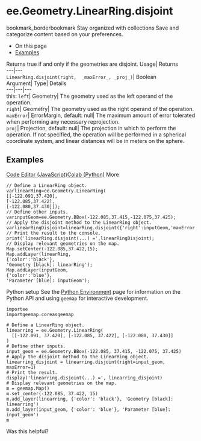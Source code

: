  
#  ee.Geometry.LinearRing.disjoint
bookmark_borderbookmark Stay organized with collections  Save and categorize content based on your preferences.
  * On this page
  * [Examples](https://developers.google.com/earth-engine/apidocs/ee-geometry-linearring-disjoint#examples)


Returns true if and only if the geometries are disjoint. 
Usage| Returns  
---|---  
`LinearRing.disjoint(right,  _maxError_, _proj_)`| Boolean  
Argument| Type| Details  
---|---|---  
this: `left`| Geometry| The geometry used as the left operand of the operation.  
`right`| Geometry| The geometry used as the right operand of the operation.  
`maxError`| ErrorMargin, default: null| The maximum amount of error tolerated when performing any necessary reprojection.  
`proj`| Projection, default: null| The projection in which to perform the operation. If not specified, the operation will be performed in a spherical coordinate system, and linear distances will be in meters on the sphere.  
## Examples
[Code Editor (JavaScript)](https://developers.google.com/earth-engine/apidocs/ee-geometry-linearring-disjoint#code-editor-javascript-sample)[Colab (Python)](https://developers.google.com/earth-engine/apidocs/ee-geometry-linearring-disjoint#colab-python-sample) More
```
// Define a LinearRing object.
varlinearRing=ee.Geometry.LinearRing(
[[-122.091,37.420],
[-122.085,37.422],
[-122.080,37.430]]);
// Define other inputs.
varinputGeom=ee.Geometry.BBox(-122.085,37.415,-122.075,37.425);
// Apply the disjoint method to the LinearRing object.
varlinearRingDisjoint=linearRing.disjoint({'right':inputGeom,'maxError':1});
// Print the result to the console.
print('linearRing.disjoint(...) =',linearRingDisjoint);
// Display relevant geometries on the map.
Map.setCenter(-122.085,37.422,15);
Map.addLayer(linearRing,
{'color':'black'},
'Geometry [black]: linearRing');
Map.addLayer(inputGeom,
{'color':'blue'},
'Parameter [blue]: inputGeom');
```
Python setup
See the [ Python Environment](https://developers.google.com/earth-engine/guides/python_install) page for information on the Python API and using `geemap` for interactive development.
```
importee
importgeemap.coreasgeemap
```
```
# Define a LinearRing object.
linearring = ee.Geometry.LinearRing(
  [[-122.091, 37.420], [-122.085, 37.422], [-122.080, 37.430]]
)
# Define other inputs.
input_geom = ee.Geometry.BBox(-122.085, 37.415, -122.075, 37.425)
# Apply the disjoint method to the LinearRing object.
linearring_disjoint = linearring.disjoint(right=input_geom, maxError=1)
# Print the result.
display('linearring.disjoint(...) =', linearring_disjoint)
# Display relevant geometries on the map.
m = geemap.Map()
m.set_center(-122.085, 37.422, 15)
m.add_layer(linearring, {'color': 'black'}, 'Geometry [black]: linearring')
m.add_layer(input_geom, {'color': 'blue'}, 'Parameter [blue]: input_geom')
m
```

Was this helpful?
